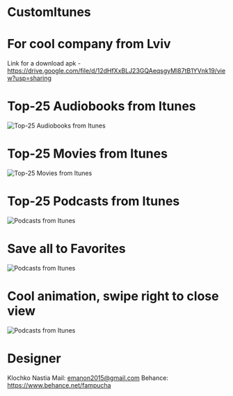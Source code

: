# CustomItunes
# For cool company from Lviv
Link for a download apk - https://drive.google.com/file/d/12dHfXxBLJ23GQAeqsgyMl87tB1YVnk19/view?usp=sharing

# Top-25 Audiobooks from Itunes
![Top-25 Audiobooks from Itunes](https://i.ibb.co/PxJHksN/photo-2019-11-11-02-49-29.jpg)

# Top-25 Movies from Itunes
![Top-25 Movies from Itunes](https://i.ibb.co/7KzgHMs/photo-2019-11-11-02-49-31.jpg)

# Top-25 Podcasts from Itunes
![Podcasts from Itunes](https://i.ibb.co/tXvj4gy/photo-2019-11-11-02-49-34.jpg)

# Save all to Favorites
![Podcasts from Itunes](https://i.ibb.co/VttWs7h/photo-2019-11-11-02-49-32.jpg)

# Cool animation, swipe right to close view
![Podcasts from Itunes](https://i.ibb.co/zFLTLMw/photo-2019-11-11-02-49-33.jpg)

# Designer
Klochko Nastia
Mail: emanon2015@gmail.com
Behance: https://www.behance.net/fampucha
